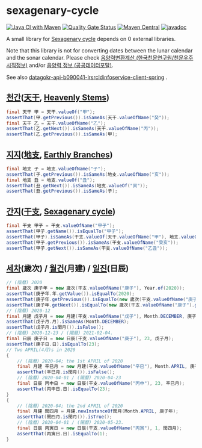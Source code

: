 # sexagenary-cycle

[![Java CI with Maven](https://github.com/jinahya/sexagenary-cycle/workflows/Java%20CI%20with%20Maven/badge.svg?branch=develop)](https://github.com/jinahya/sexagenary-cycle/actions)
[![Quality Gate Status](https://sonarcloud.io/api/project_badges/measure?project=jinahya_sexagenary-cycle&metric=alert_status)](https://sonarcloud.io/dashboard?id=jinahya_sexagenary-cycle)
[![Maven Central](https://img.shields.io/maven-central/v/com.github.jinahya/sexagenary-cycle)](https://search.maven.org/search?q=g:com.github.jinahya%20a:sexagenary-cycle)
[![javadoc](https://javadoc.io/badge2/com.github.jinahya/sexagenary-cycle/javadoc.svg)](https://javadoc.io/doc/com.github.jinahya/sexagenary-cycle)

A small library for [Sexagenary cycle](https://en.wikipedia.org/wiki/Sexagenary_cycle) depends on 0 external libraries.

Note that this library is not for converting dates between the lunar calendar and the sonar calendar. Please
check [음양력변환계산 (한국천문연구원/천문우주시직정보)](https://astro.kasi.re.kr/life/pageView/8)
and/or [음양력 정보 (공공데이터포탈)](https://www.data.go.kr/data/15012679/openapi.do).

See
also [datagokr-api-b090041-lrsrcldinfoservice-client-spring](https://github.com/jinahya/datagokr-api-b090041-lrsrcldinfoservice-client-spring)
.

## [천간][천간]\([天干][天干], [Heavenly Stems][Heavenly_Stems])

```java
final 天干 甲 = 天干.valueOf("甲");
assertThat(甲.getPrevious()).isSameAs(天干.valueOfName("癸"));
final 天干 乙 = 天干.valueOfName("乙");
assertThat(乙.getNext()).isSameAs(天干.valueOfName("丙"));
assertThat(乙.getPrevious()).isSameAs(甲);
```

## [지지][지지]\([地支][地支], [Earthly Branches][Earthly_Branches])

```java
final 地支 子 = 地支.valueOfName("子");
assertThat(子.getPrevious()).isSameAs(地支.valueOfName("亥"));
final 地支 丑 = 地支.valueOf("丑");
assertThat(丑.getNext()).isSameAs(地支.valueOf("寅"));
assertThat(丑.getPrevious()).isSameAs(子);
```

## [간지][간지]\([干支][干支], [Sexagenary cycle][Sexagenary_cycle])

```java
final 干支 甲子 = 干支.valueOfName("甲子");
assertThat(甲子.getName()).isEqualTo("甲子");
assertThat(甲子).isSameAs(干支.valueOf(天干.valueOfName("甲"), 地支.valueOfName("子")));
assertThat(甲子.getPrevious()).isSameAs(干支.valueOfName("癸亥"));
assertThat(甲子.getNext()).isSameAs(干支.valueOfName("乙丑"));
```

## [세차][세차]\(歲次) / [월건][월건]\(月建) / [일진][일진]\(日辰)

```java
// (陰曆) 2020
final 歲次 庚子年 = new 歲次(干支.valueOfName("庚子"), Year.of(2020));
assertThat(庚子年.年.getValue()).isEqualTo(2020);
assertThat(庚子年.getPrevious()).isEqualTo(new 歲次(干支.valueOfName("庚子").getPrevious(), Year.of(2019)));
assertThat(庚子年.getNext()).isEqualTo(new 歲次(干支.valueOfName("庚子").getNext(), Year.of(2021)));
// (陰曆) 2020-12
final 月建 戊子月 = new 月建(干支.valueOfName("戊子"), Month.DECEMBER, 庚子年);
assertThat(戊子月.月).isSameAs(Month.DECEMBER);
assertThat(戊子月.is閏月()).isFalse();
// (陰曆) 2020-12-23 / (陽曆) 2021-02-04.
final 日辰 庚子日 = new 日辰(干支.valueOfName("庚子"), 23, 戊子月);
assertThat(庚子日.日).isEqualTo(23);
// Two APRIL(4月)s in 2020
{
    // (陰曆) 2020-04; the 1st APRIL of 2020
    final 月建 辛巳月 = new 月建(干支.valueOfName("辛巳"), Month.APRIL, 庚子年);
    assertThat(辛巳月.is閏月()).isFalse();
    // (陰曆) 2020-04-01 / (陽曆) 2020-04-23
    final 日辰 丙申日 = new 日辰(干支.valueOfName("丙申"), 23, 辛巳月);
    assertThat(丙申日.日).isEqualTo(23);
}
{
    // (陰曆) 2020-04; the 2nd APRIL of 2020
    final 月建 閏四月 = 月建.newInstanceOf閏月(Month.APRIL, 庚子年);
    assertThat(閏四月.is閏月()).isTrue();
    // (陰曆) 2020-04-01 / (陽曆) 2020-05-23.
    final 日辰 丙寅日 = new 日辰(干支.valueOfName("丙寅"), 1, 閏四月);
    assertThat(丙寅日.日).isEqualTo(1);
}
```

[천간]: https://ko.wikipedia.org/wiki/%EC%B2%9C%EA%B0%84

[天干]: https://zh.wikipedia.org/wiki/%E5%A4%A9%E5%B9%B2

[Heavenly_Stems]: https://en.wikipedia.org/wiki/Heavenly_Stems

[지지]: https://ko.wikipedia.org/wiki/%EC%A7%80%EC%A7%80_(%EC%97%AD%EB%B2%95)

[地支]: https://zh.wikipedia.org/wiki/%E5%9C%B0%E6%94%AF

[Earthly_Branches]: https://en.wikipedia.org/wiki/Earthly_Branches

[간지]: https://ko.wikipedia.org/wiki/%EA%B0%84%EC%A7%80

[干支]: https://zh.wikipedia.org/wiki/%E5%B9%B2%E6%94%AF

[Sexagenary_cycle]: https://en.wikipedia.org/wiki/Sexagenary_cycle

[세차]: https://ko.wikipedia.org/wiki/%EC%84%B8%EC%B0%A8_(%EA%B0%84%EC%A7%80)

[월건]: https://ko.wikipedia.org/wiki/%EC%9B%94%EA%B1%B4

[일진]: https://ko.wikipedia.org/wiki/%EC%9D%BC%EC%A7%84_(%EA%B0%84%EC%A7%80)